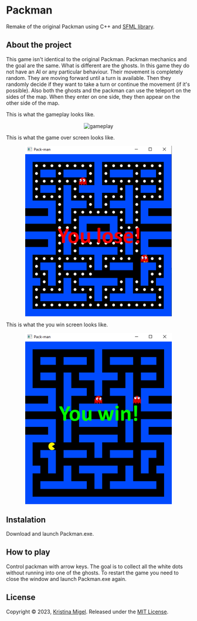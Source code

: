 # Packman
Remake of the original Packman using C++ and [SFML library](https://www.sfml-dev.org/).

## About the project
This game isn't identical to the original Packman. Packman mechanics and the goal are the same. What is different are the ghosts. In this game they do not have an AI or any particular behaviour. Their movement is completely random. They are moving forward until a turn is available. Then they randomly decide if they want to take a turn or continue the movement (if it's possible). Also both the ghosts and the packman can use the teleport on the sides of the map. When they enter on one side, they then appear on the other side of the map.

This is what the gameplay looks like.
<p align="center">
  <img width="400" align="center" src="https://github.com/kmigel/Packman/blob/main/READMEimg/gameplay.gif" alt="gameplay"/>
</p>

This is what the game over screen looks like.
<p align="center">
  <img width="400" align="center" src="https://github.com/kmigel/Packman/blob/main/READMEimg/youlose.png" alt="you-lose"/>
</p>

This is what the you win screen looks like.
<p align="center">
  <img width="400" align="center" src="https://github.com/kmigel/Packman/blob/main/READMEimg/youwin.png" alt="you-win"/>
</p>

## Instalation
Download and launch Packman.exe.

## How to play
Control packman with arrow keys. The goal is to collect all the white dots without running into one of the ghosts. To restart the game you need to close the window and launch Packman.exe again.

## License
Copyright © 2023, [Kristina Migel](https://github.com/kmigel).
Released under the [MIT License](https://choosealicense.com/licenses/mit/).
